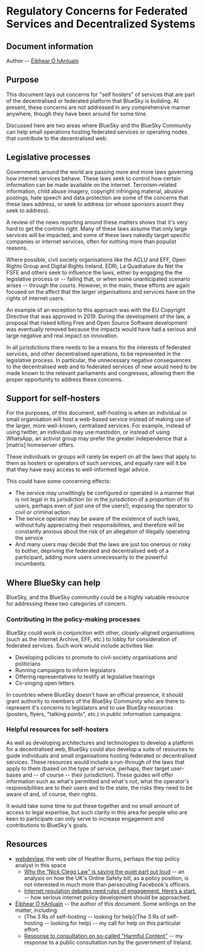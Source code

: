 # Regulatory Concerns for Federated Services and Decentralized Systems

## Document information

Author -- [Éibhear Ó hAnluain](https://matrix.to/#/@eibhear:matrix.gibiris.org)

## Purpose

This document lays out concerns for "self hosters" of services that
are part of the decentralised or federated platform that BlueSky is
building. At present, these concerns are not addressed in any
comprehensive manner anywhere, though they have been around for some
time.

Discussed here are two areas where BlueSky and the BlueSky Community
can help small operations hosting federated services or operating
nodes that contribute to the decentralised web.

## Legislative processes

Governments around the world are passing more and more laws governing
how internet services behave. These laws seek to control how certain
information can be made available on the internet. Terrorism-related
information, child abuse imagery, copyright infringing material,
abusive postings, hate speech and data protection are some of the
concerns that these laws address, or seek to address (or whose
sponsors assert they seek to address).

A review of the news reporting around these matters shows that it's
very hard to get the controls right. Many of these laws assume that
only large services will be impacted, and some of these laws nakedly
target specific companies or internet services, often for nothing more
than populist reasons.

Where possible, civil society organisations like the ACLU and EFF,
Open Rights Group and Digital Rights Ireland, EDRi, La Quadrature du
Net the FSFE and others seek to influence the laws, either by engaging
the the legislative process or -- failing that, or when some
unanticipated scenario arises -- through the courts. However, in the
main, these efforts are again focused on the affect that the larger
organisations and services have on the rights of internet users.

An example of an exception to this approach was with the EU Copyright
Directive that was approved in 2019. During the development of the
law, a proposal that risked killing Free and Open Source Software
development was eventually removed because the impacts would have had
a serious and large negative and real impact on innovation.

In all jurisdictions there needs to be a means for the interests of
federated services, and other decentralised operations, to be
represented in the legislative process. In particular, the unnecessary
negative consequences to the decentralised web and to federated
services of new would need to be made known to the relevant
parliaments and congresses, allowing them the proper opportunity to
address these concerns.

## Support for self-hosters

For the purposes, of this document, self-hosting is when an individual
or small organisation will host a web-based service instead of making
use of the larger, more well-known, centralised services. For example,
instead of using twitter, an individual may use mastodon, or instead
of using WhatsApp, an activist group may prefer the greater
independence that a [matrix] homeserver offers.

These individuals or groups will rarely be expert on all the laws that
apply to them as hosters or operators of such services, and equally
rare will it be that they have easy access to well-informed legal
advice.

This could have some concerning effects:
- The service may unwittingly be configured or operated in a manner
  that is not legal in its jurisdiction (or in the jurisdiction of a
  proportion of its users, perhaps even of just one of the users!),
  exposing the operator to civil or criminal action.
- The service operator may be aware of the existence of such laws,
  without fully appreciating their responsibilities, and therefore
  will be constantly anxious about the risk of an allegation of
  illegally operating the service
- And many users may decide that the laws are just too onerous or
  risky to bother, depriving the federated and decentralised web of a
  participant, adding more users unnecessarily to the powerful
  incumbents.
  
## Where BlueSky can help

BlueSky, and the BlueSky community could be a highly valuable resource
for addressing these two categories of concern.

### Contributing in the policy-making processes

BlueSky could work in conjunction with other, closely-aligned
organisations (such as the Internet Archive, EFF, etc.) to lobby for
consideration of federated services. Such work would include
activities like:
- Developing policies to promote to civil-society organisations and
  politicians
- Running campaigns to inform legislators
- Offering representatives to testify at legislative hearings
- Co-singing open letters

In countries where BlueSky doesn't have an official presence, it
should grant authority to members of the BlueSky Community who are
there to represent it's concerns to legislators and to use BlueSky
resources (posters, flyers, "talking points", etc.) in public
information campaigns.

### Helpful resources for self-hosters

As well as developing architectures and technologies to develop a
platform for a decentralised web, BlueSky could also develop a suite
of resources to guide individuals and small organisations hosting
federated or decentralised services. These resources would include a
run-through of the laws that apply to them (based on the type of
service, perhaps, their target user-bases and -- of course -- their
jurisdiction). These guides will offer information such as what's
permitted and what's not, what the operator's responsibilities are to
their users and to the state, the risks they need to be aware of and,
of course, their rights.

It would take some time to put these together and no small amount of
access to legal expertise, but such clarity in this area for people
who are keen to participate can only serve to increase engagement and
contributions to BlueSky's goals.

## Resources

- [webdevlaw](https://webdevlaw.uk/), the web site of Heather Burns,
  perhaps the top policy analyst in this space
  - [Why the “Nick Clegg Law” is saying the quiet part out
    loud](https://webdevlaw.uk/2022/02/11/why-the-nick-clegg-law-is-saying-the-quiet-part-out-loud/)
    -- an analysis on how the UK's Online Safety bill, as a policy
    position, is not interested in much more than persecuting
    Facebook's officers.
  - [Internet regulation debates need rules of engagement. Here’s a
    start.](https://webdevlaw.uk/2021/11/07/internet-regulation-debates-need-rules-of-engagement-heres-a-start/)
    -- how serious internet policy development should be approached.
- [Éibhear Ó
  hAnluain](https://www.gibiris.org/eo-blog/tags/policy.html) -- the
  author of this document. Some writings on the matter, including:
  - [The 3 Rs of self-hosting -- looking for help](The 3 Rs of
    self-hosting -- looking for help) -- my call for help on this
    particular effort.
  - [Response to consultation on so-called "Harmful
    Content"](https://www.gibiris.org/eo-blog/posts/2019/04/15_harmful-content-consultation.html)
    -- my response to a public consultation run by the government of
    Ireland.
